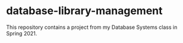 # database-library-management
This repository contains a project from my Database Systems class in Spring 2021.
